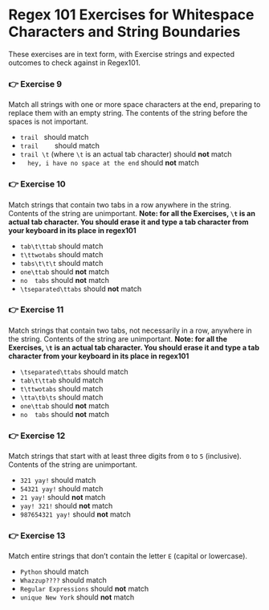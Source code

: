# Regex 101 Exercises for Whitespace Characters and String Boundaries

These exercises are in text form, with Exercise strings and expected outcomes to check against in Regex101. 

###
### 👉 Exercise 9
Match all strings with one or more space characters at the end, preparing to replace them with an empty string. The contents of the string before the spaces is not important.
   - `trail ` should match
   - `trail    ` should match
   - `trail \t` (where `\t` is an actual tab character) should **not** match
   - `  hey, i have no space at the end` should **not** match

###
### 👉 Exercise 10
Match strings that contain two tabs in a row anywhere in the string. Contents of the string are unimportant.
  **Note: for all the Exercises, `\t` is an actual tab character. You should erase it and type a tab character from your keyboard in its place in regex101**
  - `tab\t\ttab` should match
  - `t\ttwotabs` should match
  - `tabs\t\t\t` should match
  - `one\ttab` should **not** match
  - `no  tabs` should **not** match
  - `\tseparated\ttabs` should **not** match

###
### 👉 Exercise 11
Match strings that contain two tabs, not necessarily in a row, anywhere in the string. Contents of the string are unimportant.
  **Note: for all the Exercises, `\t` is an actual tab character. You should erase it and type a tab character from your keyboard in its place in regex101**
  - `\tseparated\ttabs` should match
  - `tab\t\ttab` should match
  - `t\ttwotabs` should match
  - `\tta\tb\ts` should match
  - `one\ttab` should **not** match
  - `no  tabs` should **not** match

###
### 👉 Exercise 12
Match strings that start with at least three digits from `0` to `5` (inclusive). Contents of the string are unimportant.
  - `321 yay!` should match
  - `54321 yay!` should match
  - `21 yay!` should **not** match
  - `yay! 321!` should **not** match
  - `987654321 yay!` should **not** match

###
### 👉 Exercise 13
Match entire strings that don’t contain the letter `E` (capital or lowercase).
  - `Python` should match
  - `Whazzup????` should match
  - `Regular Expressions` should **not** match
  - `unique New York` should **not** match